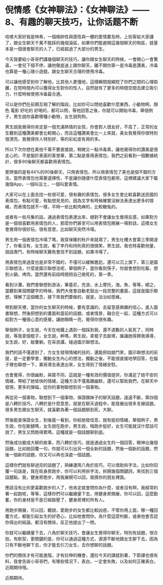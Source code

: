 # 倪情感《女神聊法》：《女神聊法》——8、有趣的聊天技巧，让你话题不断

哈喽大家好我是林希，一個極帥性與感性與一體的愛情要及時，上街客給大家講了，跟女生聊天千萬不能踩的幾個淚區，如果你們能避開這幾個聊天的物區，就基本是一個很會聊天的人了，已經超過了大部分的男生。

今天我要給小哥哥們講幾個聊天的技巧，讓你跟女生聊天的時候，一會開心一會驚喜，一會兒下個不停，讓他徹底迷上跟你聊天，離不開你第一是冷毒是讚美，冷毒也算是一種心理小遊戲，跟女生聊天合理的使用冷毒。

可以讓他感受到你了解他，比其他人更懂他，這樣瞬間就縮短了你們之間的心理距離，在短時間內可以獲得女生對你的性人，自然就有了更多的時間空間去建立吸引力，什麼時候使用冷毒最合適。

可以是你們在前期互相了解的階段，比如你可以問他喜歡什麼東西，小動物啊，顏色 電影 好吃的 好喝的，都可以問，等他回答之後，你就可以開始冷毒，舉個例子，男生說你喜歡哪種小動物，女生說狗狗。

男生說我覺得你肯定是一個充滿熱情的女孩，你會對人很友好，不高了，正常的女生聽到這種讚美都會比較開心，而且這種讚美會比一上來就，美女我覺得你很特別很漂亮，我覺得你人特別好，等的彩虹皮有用的多。

所以下次你想在美他千萬不要直接說，稍微又一點冷毒素，讓他覺得你的讚美是很走心的，不是服於表面的客堂華，第二點是善用表情包，我們之前看到一個數據統計，很多90後聊天都喜歡用表情包。

更誇張的是有44%的90後聊天，只用表情包，所以用表情包了美也是個不錯的方法，當然表情包也需要選擇性，不是讓你隨便什麼表情包都用，這裡建議大家下載幾個App，一個叫豆土，一個叫愛表情。

大家可以在上面去找一些很可愛，很有趣的表情包，很多女生會比較喜歡送民國的表情包，有點可愛，有點想見見的，因為文字有時候確實沒辦法表達出更多的情緒，而表情包就不一樣，平時一些比較肉麻的，比較糖兔的。

或者有一些月集的話，通過表情包表達出來，絕對不會讓女生覺得反感，如果對方是一個很喜歡用表情包的人，那麼你們甚至可以用表情包開展一場對話，這樣女生會覺得你很好玩，很有意思，比如聊天突然冷場。

男生用一個表情包冷場了嗎，我穿保暖的秋戶來就場了，男生吐槽大會第三季開波了，你看沒有，女生說，看了李丹和持則真的很搞笑，男生說，我也特喜歡他量，說話責鬥，有時候聊天難免會找不到話題，如果冷場了。

用表情包來過度也是非常不錯的，不僅可以緩解尷尬，還可以沉上旗下，第三是圖示聯想法，什麼是圖示聯想法呢，舉個例子，當你看到筷子，你就會想到吃飯，想到火鍋，烤肉，當然還有前段時間把自己做死的，第一季。

看到沙灘，我們會聯想到游泳，筆基尼，充浪，水上摩托，海，魚，等等，總之，當聽到某個關鍵字的時候，我們大佬會自動老鼓出一段完整的畫面，這就是圖示聯想，理解了這個概念，接下來我們要做的，就是，法治如思維。

帶到聊天裡，當你的女生聊天的時候，要有意識的，去留意感興趣的信心，進入圖書聯想，然後把想到的畫面和當前的話題，或者情景，融合在一起，這種方式可以給對方一種很心意的感覺，讓她眼睛一亮，覺得你很有趣。

舉個例子，女生說，今天在地鐵上遇到一個踩到我，還不道歉的人氣死了，同時說，等我拿個棍子，女生說，幹嗎，男生說，拿棍子去敲塔，誰讓她得罪我導導，女生說，好，敲暈躺，在采良講，碰過圖示聯想法。

我們的話不僅達到了，方女生發現情緒的目的，還能把姑娘鬥笑，圖示聯想法的前提，是一定要學會，獨動女生內心的想法，獨動之後，不能很直接地學回答，在腦子裡也聯想一下，寡哥灣去表達出來，女生得到了情緒安慰。

也會覺得，你很幽默，與眾不同，這就是一種有效的價值提供，你滿足了她不安的情緒，帶給了她愉快的情緒，這種方法不僅風趣幽默，還可以幫助我們，在聊天中發現，更多的彈幅，從你的事物聯想到另一個事物。

再從另一個事物，聯想到下一個事物，保證跟妹子的聊天話題，遠遠不斷，第四個是八轉於技巧，八轉於是什麼意思，就是在聊天過程中，能發展出很多支線話題，很多男生跟女生聊天，就喜歡為著一個話題聊到死，大聊。

然後能查保證女生，到後面一看到，你給她發信息，就有挺初情緒，舉個例子，男生說，你在斷鏈嗎，女生說在跑步，男生說，哦跑步挺好，女生可能就沒什麼話可說了，男生又問跑得累嗎，這種就是一個話題聊到底。

然後成功變成大聊的故事，而八轉於技巧，就是通過女生的一個回答，眼神出幾個話題，比如她回覆一句，你就可以引出另一個全新的話題，然後一個新的話題，然後一個新的話題，你又可以再也深處一個話題。

這樣你們就有聊過完的話題了，熟練運用八角於技巧，可以借助拆字法，比如你回覆一句話是，我在街身房跑步，你可以利用拆字法，拆開幾個關鍵詞，來找到三個話題點，我，健身房跑步，用我展開可以回，我猜你的朋友裡面。

應該沒有比你更喜歡跑步的人了，他肯定就會問你為什麼，或者沒有啊，我經常約著一起跑呢，等等，這樣你們可以繼續量下去，用健身房開展，你可以回，這麼勤奮，你的身材是不是已經臉壓了，健身房裡的所有人。

用跑步開展，可以回，聽說，愛跑步的女生都比較凶惑，不管你用上面，哪一種回覆方式，都能引起女生的好奇心，比如他會問你，為什麼這麼判斷，或者他會否認你得出的結論，都沒有關係，反正他提出了一問。

你就可以繼續量下去，八角於聊天技巧，會讓女生覺得你聊天，特別有話題，很合拍，有默契，更關鍵的是，你可以通過這種方式，源源不斷地跟女生聊下去，因為只有不斷地聊下去，你才能去引刀女生，去你想聊的話題。

你們的關係才有可能進階，才有拉伸的機會，還拉今天的課就到著，下節課也很有料，我會告訴小哥哥們，有哪些情況下，表白，一定會失敗，以及如何正確表白，近期期待哦。

近期期待。